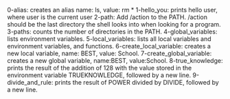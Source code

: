 0-alias: creates an alias name: ls, value: rm *
1-hello_you: prints hello user, where user is the current user
2-path: Add /action to the PATH. /action should be the last directory the shell looks into when looking for a program.
3-paths: counts the number of directories in the PATH.
4-global_variables:  lists environment variables.
5-local_variables:  lists all local variables and environment variables, and functions.
6-create_local_variable: creates a new local variable, name: BEST, value: School.
7-create_global_variable: creates a new global variable, name:BEST, value:School.
8-true_knowledge: prints the result of the addition of 128 with the value stored in the environment variable TRUEKNOWLEDGE, followed by a new line.
9-divide_and_rule: prints the result of POWER divided by DIVIDE, followed by a new line.

